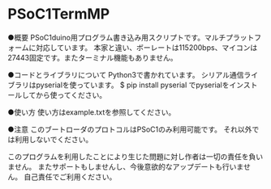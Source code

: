 PSoC1TermMP
===========

●概要
PSoC1duino用プログラム書き込み用スクリプトです。マルチプラットフォームに対応しています。
本家と違い、ボーレートは115200bps、マイコンは27443固定です。またターミナル機能もありません。

●コードとライブラリについて
Python3で書かれています。
シリアル通信ライブラリはpyserialを使っています。
$ pip install pyserial
でpyserialをインストールしてから使ってください。

●使い方
使い方はexample.txtを参照してください。

●注意
このブートローダのプロトコルはPSoC1のみ利用可能です。
それ以外では利用しないでください。

このプログラムを利用したことにより生じた問題に対し作者は一切の責任を負いません。
またサポートもしませんし、今後意欲的なアップデートも行いません。
自己責任でご利用ください。
